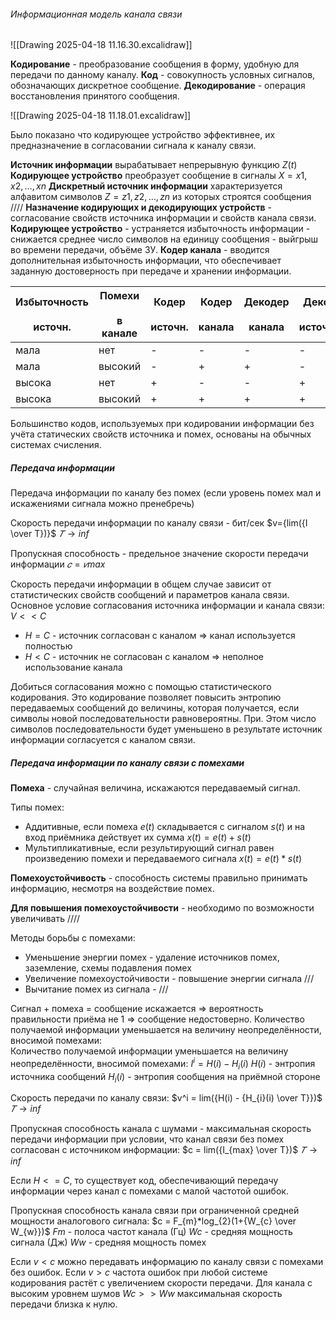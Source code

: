 ###### Информационная модель канала связи

![[Drawing 2025-04-18 11.16.30.excalidraw]]

**Кодирование** - преобразование сообщения в форму, удобную для передачи по данному каналу.
**Код** - совокупность условных сигналов, обозначающих дискретное сообщение.
**Декодирование** - операция восстановления принятого сообщения.

![[Drawing 2025-04-18 11.18.01.excalidraw]]

Было показано что кодирующее устройство эффективнее, их предназначение в согласовании сигнала к каналу связи.

**Источник информации** вырабатывает непрерывную функцию $Z(t)$
**Кодирующее устройство** преобразует сообщение в сигналы $X = {x1, x2, …, xn}$
**Дискретный источник информации** характеризуется алфавитом символов $Z={z1, z2, …, zn}$ из которых строятся сообщения ////
**Назначение кодирующих и декодирующих устройств** - согласование свойств источника информации и свойств канала связи.
**Кодирующее устройство** - устраняется избыточность информации - снижается среднее число символов на единицу сообщения - выйгрыш во времени передачи, объёме ЗУ.
**Кодер канала** - вводится дополнительная избыточность информации, что обеспечивает заданную достоверность при передаче и хранении информации.

| Избыточность<br><br>источн. | Помехи<br><br>в канале | Кодер<br><br>источн. | Кодер<br><br>канала | Декодер<br><br>канала | Декодер<br><br>источника |
| --------------------------- | ---------------------- | -------------------- | ------------------- | --------------------- | ------------------------ |
| мала                        | нет                    | -                    | -                   | -                     | -                        |
| мала                        | высокий                | -                    | +                   | +                     | -                        |
| высока                      | нет                    | +                    | -                   | -                     | +                        |
| высока                      | высокий                | +                    | +                   | +                     | +                        |

Большинство кодов, используемых при кодировании информации без учёта статических свойств источника и помех, основаны на обычных системах счисления. 
##### Передача информации

Передача информации по каналу без помех (если уровень помех мал и искажениями сигнала можно пренебречь)

Скорость передачи информации по каналу связи - бит/сек
$v={lim({I \over T})}$   $𝑇→inf$

Пропускная способность - предельное значение скорости передачи информации $𝑐=𝑣max$  

Скорость передачи информации в общем случае зависит от статистических свойств сообщений и параметров канала связи.
Основное условие согласования источника информации и канала связи: $V << C$
- $H = C$ - источник согласован с каналом => канал используется полностью
- $H < C$ - источник не согласован с каналом => неполное использование канала

Добиться согласования можно с помощью статистического кодирования. Это кодирование позволяет повысить энтропию передаваемых сообщений до величины, которая получается, если символы новой последовательности равновероятны. При. Этом число символов последовательности будет уменьшено в результате источник информации согласуется с каналом связи.
##### Передача информации по каналу связи с помехами

**Помеха** - случайная величина, искажаются передаваемый сигнал.

Типы помех:
- Аддитивные, если помеха $e(t)$ складывается с сигналом $s(t)$ и на вход приёмника действует их сумма $x(t) = e(t) + s(t)$
- Мультипликативные, если результирующий сигнал равен произведению помехи и передаваемого сигнала $x(t) = e(t) * s(t)$

**Помехоустойчивость** - способность системы правильно принимать информацию, несмотря на воздействие помех.

**Для повышения помехоустойчивости** - необходимо по возможности увеличивать ////

Методы борьбы с помехами:
- Уменьшение энергии помех - удаление источников помех, заземление, схемы подавления помех
- Увеличение помехоустойчивости - повышение энергии сигнала ///
- Вычитание помех из сигнала - ///

Сигнал + помеха = сообщение искажается => вероятность правильности приёма не 1 => сообщение недостоверно.
Количество получаемой информации уменьшается на величину неопределённости, вносимой помехами:  
Количество получаемой информации уменьшается на величину неопределённости, вносимой помехами:
$I^i = H(i) - H_{i}(i)$
$H(i)$ - энтропия источника сообщений
$H_{i}(i)$ - энтропия сообщения на приёмной стороне

Скорость передачи по каналу связи: $v^i = lim({H(i) - {H_{i}(i) \over T}})$   $𝑇→inf$

Пропускная способность канала с шумами - максимальная скорость передачи информации при условии, что канал связи без помех согласован с источником информации:
$c = lim({I_{max} \over T})$   $𝑇→inf$

Если $H <= С$, то существует код, обеспечивающий передачу информации через канал с помехами с малой частотой ошибок.

Пропускная способность канала связи при ограниченной средней мощности аналогового сигнала:
$c = F_{m}*log_{2}(1+{W_{c} \over W_{w}})$
$Fm$ - полоса частот канала (Гц)
$Wc$ - средняя мощность сигнала (Дж)
$Ww$ - средняя мощность помех

Если $v < c$ можно передавать информацию по каналу связи с помехами без ошибок.
Если $v > c$ частота ошибок при любой системе кодирования растёт с увеличением скорости передачи.
Для канала с высоким уровнем шумов $Wc >> Ww$ максимальная скорость передачи близка к нулю.